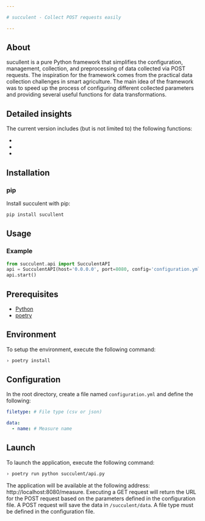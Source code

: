 ```yaml
---

# succulent - Collect POST requests easily

---
```


## About

sucullent is a pure Python framework that simplifies the configuration, management, collection, and preprocessing of data collected via POST requests. The inspiration for the framework comes from the practical data collection challenges in smart agriculture. The main idea of the framework was to speed up the process of configuring different collected parameters and providing several useful functions for data transformations.

## Detailed insights
The current version includes (but is not limited to) the following functions:

-
-
-

## Installation

### pip

Install succulent with pip:

```sh
pip install sucullent
```

## Usage

### Example

```python
from succulent.api import SucculentAPI
api = SucculentAPI(host='0.0.0.0', port=8080, config='configuration.yml')
api.start()
```

## Prerequisites
* [Python](https://www.python.org)
* [poetry](https://python-poetry.org/docs)

## Environment
To setup the environment, execute the following command:
```bash
› poetry install
```

## Configuration
In the root directory, create a file named `configuration.yml` and define the following:
```yml
filetype: # File type (csv or json)

data:
  - name: # Measure name
```

## Launch
To launch the application, execute the following command:
```bash
› poetry run python succulent/api.py
```

The application will be available at the following address: http://localhost:8080/measure. Executing a GET request will return the URL for the POST request based on the parameters defined in the configuration file. A POST request will save the data in ``/succulent/data``. A file type must be defined in the configuration file.

